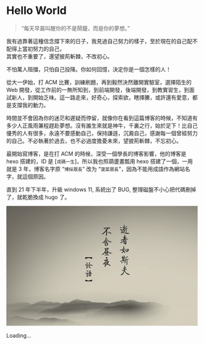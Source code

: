 # Hello World


> “每天早晨叫醒你的不是鬧鐘，而是你的夢想。”  

我有過靠著這種信念撐下來的日子，我見過自己努力的樣子，至於現在的自己配不配得上當初努力的自己，  
其實也不重要了，還望披荊斬棘，不改初心。

不怕萬人阻擋，只怕自己投降。你如何回憶，決定你是一個怎樣的人！  

從大一伊始，打 ACM 比賽，訓練刷題，再到毅然決然離開實驗室，選擇陌生的 Web 開發，從工作前的一無所知到，到前端開發，後端開發，到教實習生，到面試新人，到開始乏味。這一路走來，好奇心，探索欲，瞎擇騰，或許還有愛意，都是支撐我的動力。

時間並不會因為你的迷茫和遲疑而停留，就像你在看到這篇博客的時候，不知道有多少人正風雨兼程趕赴夢想。沒有誰生來就是神牛，千裏之行，始於足下！比自己優秀的人有很多，永遠不要感動自己，保持謙遜，沉澱自己，感謝每一個曾經努力的自己。不必執著於過去，也不必過度擔憂未來，望披荊斬棘，不忘初心。

最開始寫博客，是在打 ACM 的時候，深受一個學長的博客影響，他的博客是 hexo 搭建的，ID 是 [`戎碼一生`]，所以我也照葫蘆畫瓢用 hexo 搭建了一個，一用就是 3 年，博客名字原 “`博採眾長`” 改为 “`菠菜眾長`”，因為不能用成語作為網站名字，就這個原因。

直到 21 年下半年，升級 windows 11, 系統出了 BUG, 整理磁盤不小心把代碼刪掉了，就乾脆換成 hugo 了。

![現在並沒有刀槍入庫，馬放南山，衹是在奔赴另一片山海](images/lunyu.jpg "逝者如斯乎，不舍昼夜")

<div class="site-data">
  <span id="busuanzi_container_site_uv" title="總訪客量">
    <i class="fas fa-user color-dark-gray"></i>
    <span id="busuanzi_value_site_uv">
      <i class="fa fa-spinner fa-spin"></i>
    </span>
  </span>
  <span class="site-time" title="Site lruihao.cn running...">
    <i class="fas fa-heartbeat animate-icon"></i>
    <span class="run-times">Loading...</span>
  </span>
  <span id="busuanzi_container_site_pv" title="總訪問量">
    <i class="fas fa-eye color-dark-gray"></i>
    <span id="busuanzi_value_site_pv">
      <i class="fa fa-spinner fa-spin"></i>
    </span>
  </span>
</div>

<link rel="stylesheet" href="css/index.css"/>
<script src="//busuanzi.ibruce.info/busuanzi/2.3/busuanzi.pure.mini.js" async defer></script>
<script src="js/site-time.js" defer></script>

